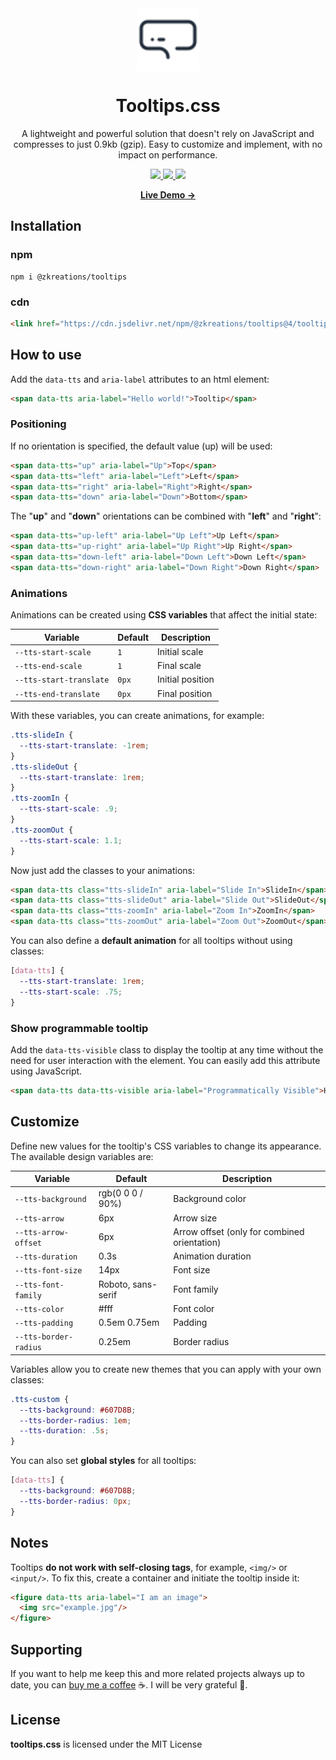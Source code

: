 <div align="center">
  <img width='100' src="https://raw.githubusercontent.com/zkreations/tooltips/master/.github/tooltips.svg?sanitize=true" align="center" />

  # Tooltips.css

  <p>A lightweight and powerful solution that doesn't rely on JavaScript and compresses to just 0.9kb (gzip). Easy to customize and implement, with no impact on performance.</p>

  <a href="https://www.jsdelivr.com/package/npm/@zkreations/tooltips">
    <img src="https://img.shields.io/jsdelivr/npm/hm/@zkreations/tooltips?color=D69E2E&style=for-the-badge"/>
  </a>
  <a href="https://github.com/zkreations/tooltips/releases/">
    <img src="https://img.shields.io/github/v/release/zkreations/tooltips?color=68D391&style=for-the-badge"/>
  </a>
  <a href="./LICENSE">
    <img src="https://img.shields.io/github/license/zkreations/tooltips?color=4FD1C5&style=for-the-badge"/>
  </a>

  <p><a href="https://zkreations.github.io/tooltips/"><strong> Live Demo &rarr;</strong></a></p>
</div>

## Installation

### npm

```
npm i @zkreations/tooltips
```

### cdn

```html
<link href="https://cdn.jsdelivr.net/npm/@zkreations/tooltips@4/tooltips.min.css" rel="stylesheet"/>
```

## How to use

Add the `data-tts` and `aria-label` attributes to an html element:

```html
<span data-tts aria-label="Hello world!">Tooltip</span>
```

### Positioning

If no orientation is specified, the default value (up) will be used:

```html
<span data-tts="up" aria-label="Up">Top</span>
<span data-tts="left" aria-label="Left">Left</span>
<span data-tts="right" aria-label="Right">Right</span>
<span data-tts="down" aria-label="Down">Bottom</span>
```

The "**up**" and "**down**" orientations can be combined with "**left**" and "**right**":

```html
<span data-tts="up-left" aria-label="Up Left">Up Left</span>
<span data-tts="up-right" aria-label="Up Right">Up Right</span>
<span data-tts="down-left" aria-label="Down Left">Down Left</span>
<span data-tts="down-right" aria-label="Down Right">Down Right</span>
```

### Animations

Animations can be created using **CSS variables** that affect the initial state:

| Variable                | Default  | Description
| ----------------------- | -------- | ------------
| `--tts-start-scale`     | `1`      | Initial scale
| `--tts-end-scale`       | `1`      | Final scale
| `--tts-start-translate` | `0px`    | Initial position
| `--tts-end-translate`   | `0px`    | Final position

With these variables, you can create animations, for example:

```css
.tts-slideIn {
  --tts-start-translate: -1rem;
}
.tts-slideOut {
  --tts-start-translate: 1rem;
}
.tts-zoomIn {
  --tts-start-scale: .9;
}
.tts-zoomOut {
  --tts-start-scale: 1.1;
}
```

Now just add the classes to your animations:

```html
<span data-tts class="tts-slideIn" aria-label="Slide In">SlideIn</span>
<span data-tts class="tts-slideOut" aria-label="Slide Out">SlideOut</span>
<span data-tts class="tts-zoomIn" aria-label="Zoom In">ZoomIn</span>
<span data-tts class="tts-zoomOut" aria-label="Zoom Out">ZoomOut</span>
```

You can also define a **default animation** for all tooltips without using classes:

```css
[data-tts] {
  --tts-start-translate: 1rem;
  --tts-start-scale: .75;
}
```

### Show programmable tooltip

Add the `data-tts-visible` class to display the tooltip at any time without the need for user interaction with the element. You can easily add this attribute using JavaScript.

```html
<span data-tts data-tts-visible aria-label="Programmatically Visible">Hello world</span>
```

## Customize

Define new values for the tooltip's CSS variables to change its appearance. The available design variables are:

| Variable              | Default              | Description
| --------------------- | -------------------- | -------------
| `--tts-background`    | rgb(0 0 0 / 90%)     | Background color
| `--tts-arrow`         | 6px                  | Arrow size
| `--tts-arrow-offset`  | 6px                  | Arrow offset (only for combined orientation)
| `--tts-duration`      | 0.3s                 | Animation duration
| `--tts-font-size`     | 14px                 | Font size
| `--tts-font-family`   | Roboto, sans-serif   | Font family
| `--tts-color`         | #fff                 | Font color
| `--tts-padding`       | 0.5em 0.75em         | Padding
| `--tts-border-radius` | 0.25em               | Border radius

Variables allow you to create new themes that you can apply with your own classes:

```css
.tts-custom {
  --tts-background: #607D8B;
  --tts-border-radius: 1em;
  --tts-duration: .5s;
}
```

You can also set **global styles** for all tooltips:

```css
[data-tts] {
  --tts-background: #607D8B;
  --tts-border-radius: 0px;
}
```

## Notes

Tooltips **do not work with self-closing tags**, for example, `<img/>` or `<input/>`. To fix this, create a container and initiate the tooltip inside it:

```html
<figure data-tts aria-label="I am an image">
  <img src="example.jpg"/>
</figure>
```

## Supporting

If you want to help me keep this and more related projects always up to date, you can [buy me a coffee](https://ko-fi.com/zkreations) ☕. I will be very grateful 👏.

## License

**tooltips.css** is licensed under the MIT License
